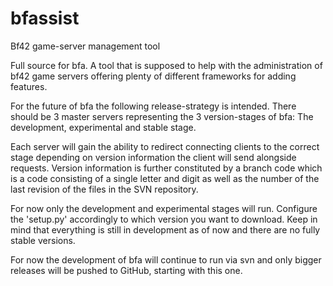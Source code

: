 # bfassist
Bf42 game-server management tool


Full source for bfa. A tool that is supposed to help with the administration of bf42 game servers offering plenty of
different frameworks for adding features.

For the future of bfa the following release-strategy is intended. There should be 3 master servers representing the 3 
version-stages of bfa:
The development, experimental and stable stage.

Each server will gain the ability to redirect connecting clients to the correct stage depending on version information 
the client will send alongside requests. Version information is further constituted by a branch code which is a code 
consisting of a single letter and digit as well as the number of the last revision of the files in the SVN repository.

For now only the development and experimental stages will run. Configure the 'setup.py' accordingly to which version you
want to download. Keep in mind that everything is still in development as of now and there are no fully stable versions.


For now the development of bfa will continue to run via svn and only bigger releases will be pushed to GitHub, starting
with this one.
